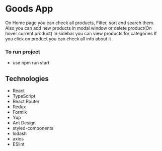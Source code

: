# Goods App

On Home page you can check all products,
Filter, sort and search them.
Also you can add new products in modal window or delete product(On hover current product)
In sidebar you can view products for categories
If you click on product you can check all info about it

### To run project

- use npm run start

## Technologies

- React
- TypeScript
- React Router
- Redux
- Formik
- Yup
- Ant Design
- styled-components
- lodash
- axios
- ESlint
